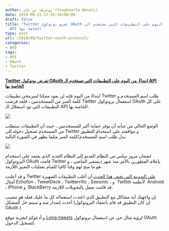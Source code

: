 ```yaml
---
author: يوغرطة بن علي (Youghourta Benali)
date: 2010-08-31 17:55:26+00:00
draft: false
title: 'Twitter تفرض بوتوكول OAuth ابتداءً من اليوم على التطبيقات التي تستخدم الـ
  API الخاصة بها '
type: post
url: /2010/08/twitter-oauth-protocol/
categories:
- Web
tags:
- API
- OAuth
- Twitter
---
```


**[Twitter تفرض بوتوكول OAuth ابتداءً  من اليوم على التطبيقات التي تستخدم الـ API الخاصة بها](https://www.it-scoop.com/2010/08/twitter-oauth-protocol/)**




ابتداءً من اليوم فإنه لن يعود ممكنا لمبرمجي تطبيقات Twitter طلب اسم المستخدم و كلمة السر من المستخدمين ، فلقد فرضت Twitter استعمال بروتوكول OAuth على كل التطبيقات التي تود استغلال الـ API الخاصة بها.




[![](https://www.it-scoop.com/wp-content/uploads/2010/08/oauth-twitter.png)
](https://www.it-scoop.com/2010/08/twitter-oauth-protocol/)


الوضع الحالي من شأنه أن يوفر حماية أكبر للمستخدمين ، حيث أن التطبيقات ستطلب من المستخدم تسجيل دخوله إلى Twitter و موافقته على استخدام التطبيق بدل طلب اسم المستخدم/كلمة السر مثلما يظهر في الصورة التالية:

[![](https://www.it-scoop.com/wp-content/uploads/2010/08/AllowLongTweets.png)
](https://www.it-scoop.com/2010/08/twitter-oauth-protocol/)

لضمان مرور سلس من النظام القديم إلى النظام الجديد الذي يعتمد على استخدام البروتوكول OAuth قامت Twitter بإعلام المطورين بالأمر منذ شهر ديسمبر الماضي ، و هو ما منح لهم وقتا كافيا للقيام بعمليات التغيير اللازمة.

و قد أعلنت Twitter [على التدوينة التي تخص هذا الحدث](http://blog.twitter.com/2010/08/twitter-applications-and-oauth.html) أن أغلب التطبيقات الشهيرة أمثال Echofon ، TweetDeck ، Twitterrific ، Seesmic ، و  Twitter لأنظمة  Android ، iPhone و  BlackBerry قد قامت بعمل بالتحويلات اللازمة.

إن واجهتك أية مشاكل مع التطبيق الذي اعتدت استعماله كل ما عليك فعله هو تنصيب أحدث إصدار منه و سيتم حل المشكل (إن كان التطبيق قد قام باعتماد البروتوكول OAuth )

و أدعوكم لتجربة موقع [Long-tweets](http://long-tweets.com/) لرؤية مثال حي عن استعمال بروتوكول OAuth لتسجيل الدخول.
